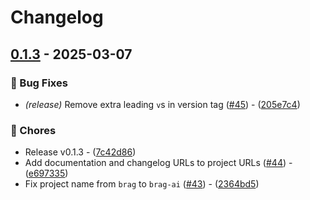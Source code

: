 # Changelog

## [0.1.3](https://github.com/ruancomelli/brag-ai/compare/vv0.1.2..v0.1.3) - 2025-03-07

### 🐛 Bug Fixes

- *(release)* Remove extra leading `v`s in version tag ([#45](https://github.com/ruancomelli/brag-ai/issues/45)) - ([205e7c4](https://github.com/ruancomelli/brag-ai/commit/205e7c434621d0576834ccdb37cd62932315cb4f))

### 🔧 Chores

- Release v0.1.3 - ([7c42d86](https://github.com/ruancomelli/brag-ai/commit/7c42d86407b40456835c236b752c15b048bf5517))
- Add documentation and changelog URLs to project URLs ([#44](https://github.com/ruancomelli/brag-ai/issues/44)) - ([e697335](https://github.com/ruancomelli/brag-ai/commit/e6973354da681ffbfc6e4d175282472cd5e7f23c))
- Fix project name from `brag` to `brag-ai` ([#43](https://github.com/ruancomelli/brag-ai/issues/43)) - ([2364bd5](https://github.com/ruancomelli/brag-ai/commit/2364bd50ca395721149a56b591df5e58a27e1328))
<!-- generated by git-cliff -->
